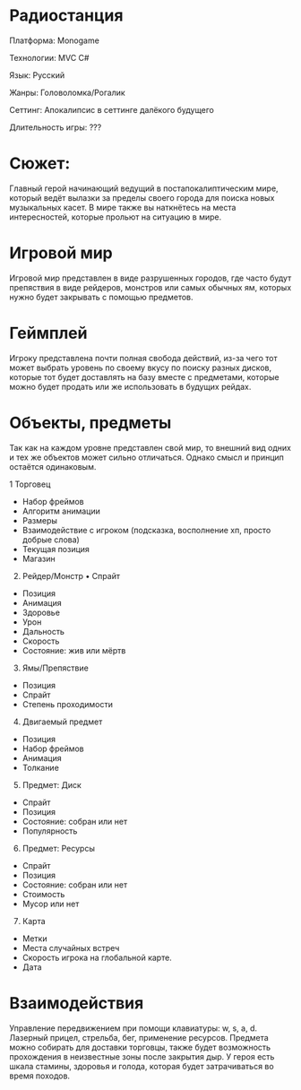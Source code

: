 # Радиостанция

Платформа: Monogame

Технологии: MVC C#

Язык: Русский

Жанры: Головоломка/Рогалик

Сеттинг: Апокалипсис в сеттинге далёкого будущего

Длительность игры: ???

# Сюжет: 
Главный герой начинающий ведущий в постапокалиптическим мире, который ведёт вылазки за пределы своего города для поиска новых музыкальных касет. В мире также вы наткнётесь на места интересностей, которые прольют на ситуацию в мире.

# Игровой мир
Игровой мир представлен в виде разрушенных городов, где часто будут препяствия в виде рейдеров, монстров или самых обычных ям, которых нужно будет закрывать с помощью предметов.

# Геймплей

Игроку представлена почти полная свобода действий, из-за чего тот может выбрать уровень по своему вкусу по поиску разных дисков, которые тот будет доставлять на базу вместе с предметами, которые можно будет продать или же использовать в будущих рейдах.

# Объекты, предметы

Так как на каждом уровне представлен свой мир, то внешний вид одних и тех же объектов может сильно отличаться. Однако смысл и принцип остаётся одинаковым.

1 Торговец
* Набор фреймов
* Алгоритм анимации
* Размеры
* Взаимодействие с игроком (подсказка, восполнение хп, просто добрые слова)
* Текущая позиция
* Магазин

2. Рейдер/Монстр
• Спрайт
* Позиция
* Анимация
* Здоровье
*  Урон
* Дальность
* Скорость
*  Состояние: жив или мёртв


3. Ямы/Препяствие
*   Позиция
*   Спрайт
*   Степень проходимости


4. Двигаемый предмет
* Позиция
* Набор фреймов
* Анимация
* Толкание



5. Предмет: Диск
* Спрайт
* Позиция
* Состояние: собран или нет
* Популярность


6. Предмет: Ресурсы
* Спрайт
* Позиция
* Состояние: собран или нет
* Стоимость
* Мусор или нет

7. Карта 
* Метки
* Места случайных встреч
* Скорость игрока на глобальной карте.
* Дата


# Взаимодействия
Управление передвижением при помощи клавиатуры: w, s, a, d. Лазерный прицел, стрельба, бег, применение ресурсов. Предмета можно собирать для доставки торговцы, также будет возможность прохождения в неизвестные зоны после закрытия дыр. У героя есть шкала стамины, здоровья и голода, которая будет затрачиваться во время походов. 

